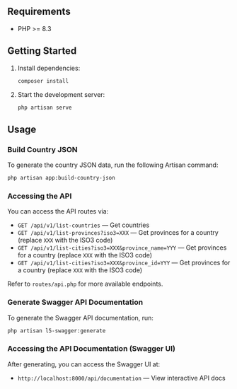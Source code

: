 
## Requirements

- PHP >= 8.3

## Getting Started

1. Install dependencies:

   ```bash
   composer install
   ```

2. Start the development server:

   ```bash
   php artisan serve
   ```

## Usage

### Build Country JSON

To generate the country JSON data, run the following Artisan command:

```bash
php artisan app:build-country-json
```

### Accessing the API

You can access the API routes via:

-   `GET /api/v1/list-countries` — Get countries
-   `GET /api/v1/list-provinces?iso3=XXX` — Get provinces for a country (replace `XXX` with the ISO3 code)
-   `GET /api/v1/list-cities?iso3=XXX&province_name=YYY` — Get provinces for a country (replace `XXX` with the ISO3 code)
-   `GET /api/v1/list-cities?iso3=XXX&province_id=YYY` — Get provinces for a country (replace `XXX` with the ISO3 code)

Refer to `routes/api.php` for more available endpoints.

### Generate Swagger API Documentation

To generate the Swagger API documentation, run:

```bash
php artisan l5-swagger:generate
```

### Accessing the API Documentation (Swagger UI)

After generating, you can access the Swagger UI at:

-   `http://localhost:8000/api/documentation` — View interactive API docs

